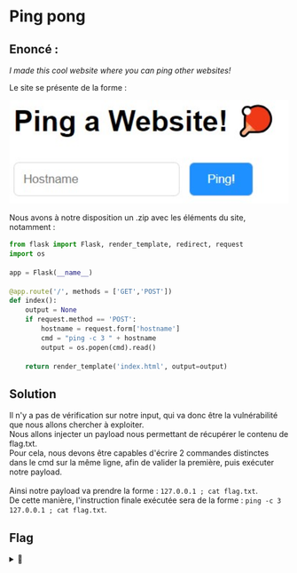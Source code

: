 # Ping pong

## Enoncé :

*I made this cool website where you can ping other websites!*

Le site se présente de la forme :

<p align="center">
  <img src="photo1.jpg" alt="photo1" width="600">
</p>

Nous avons à notre disposition un .zip avec les éléments du site, notamment :

```py
from flask import Flask, render_template, redirect, request
import os

app = Flask(__name__)

@app.route('/', methods = ['GET','POST'])
def index():
    output = None
    if request.method == 'POST':
        hostname = request.form['hostname']
        cmd = "ping -c 3 " + hostname
        output = os.popen(cmd).read()

    return render_template('index.html', output=output)
```

## Solution

Il n'y a pas de vérification sur notre input, qui va donc être la vulnérabilité que nous allons chercher à exploiter.\
Nous allons injecter un payload nous permettant de récupérer le contenu de flag.txt.\
Pour cela, nous devons être capables d'écrire 2 commandes distinctes dans le cmd sur la même ligne, afin de valider la première, puis exécuter notre payload.\
\
Ainsi notre payload va prendre la forme : `127.0.0.1 ; cat flag.txt`.\
De cette manière, l'instruction finale exécutée sera de la forme : `ping -c 3 127.0.0.1 ; cat flag.txt`.

## Flag

<details>
<summary>🚩</summary>

```
LITCTF{I_sh0uld_b3_m0r3_c4r3ful}
```
</details>
